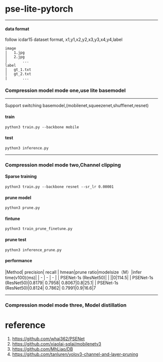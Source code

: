 # pse-lite-pytorch


***

#### data format
follow icdar15 dataset format, x1,y1,x2,y2,x3,y3,x4,y4,label
```
image
│   1.jpg
│   2.jpg   
│		...
label
│   gt_1.txt
│   gt_2.txt
|		...
```

### Compression model mode one,use lite basemodel

***
Support switching basemodel,(mobilenet,squeezenet,shufflenet,resnet)

#### train 


```
python3 train.py --backbone mobile 
```

#### test

```
python3 inference.py
```

***


### Compression model mode two,Channel clipping

#### Sparse training

```
python3 train.py --backbone resnet --sr_lr 0.00001
```

#### prune model

```
python3 prune.py 
```

#### fintune

```
python3 train_prune_finetune.py 
```

#### prune test

```
python3 inference_prune.py 
```
#### performance
|Method| precision|     recall  |   hmean|prune ratio|modelsize（M）|infer time(v100)(ms)|
| - | - | - |
| PSENet-1s (ResNet50)|   |  ||0|114.5|
| PSENet-1s (ResNet50)|0.8179|   0.7958|  0.8067|0.8|25.1|
| PSENet-1s (ResNet50)|0.8124|   0.7862|  0.7991|0.9|16.6|7
***
### Compression model mode three, Model distillation



# reference

 1. https://github.com/whai362/PSENet
 2. https://github.com/xiaolai-sqlai/mobilenetv3
 3. https://github.com/MhLiao/DB
 4. https://github.com/tanluren/yolov3-channel-and-layer-pruning

